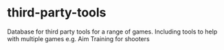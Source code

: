 # third-party-tools
Database for third party tools for a range of games. Including tools to help with multiple games e.g. Aim Training for shooters

